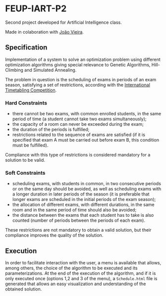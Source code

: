 # FEUP-IART-P2

Second project developed for Artificial Intelligence class.

Made in colaboration with [João Vieira](https://github.com/vieirajlt).

## Specification

Implementation of a system to solve an optimization problem using different optimization algorithms giving special relevance to Genetic Algorithms, Hill-Climbing and Simulated Annealing.

The problem in question is the scheduling of exams in periods of an exam season, satisfying a set of restrictions, according with the 
[International Timetabling Competition]( http://www.cs.qub.ac.uk/itc2007/index.htm).
 
### Hard Constraints

* there cannot be two exams, with common enrolled students, in the same period of time (a student cannot take two exams simultaneously);
* the capacity of a room can never be exceeded during the exam;
* the duration of the periods is fulfilled; 
* restrictions related to the sequence of exams are satisfied (if it is specified that exam A must be carried out before exam B, this condition must be fulfilled).

Compliance with this type of restrictions is considered mandatory for a solution to be valid.

### Soft Constraints

* scheduling exams, with students in common, in two consecutive periods or on the same day should be avoided, as well as scheduling exams with a longer duration in later periods of the season (it is preferable that longer exams are scheduled in the initial periods of the exam season); 
* the allocation of different exams, with different durations, in the same room and in the same period of time should also be avoided; 
* the distance between the exams that each student has to take is also counted (number of periods between the periods of each exam). 

These restrictions are not mandatory to obtain a valid solution, but their compliance improves the quality of the solution.

## Execution

In order to facilitate interaction with the user, a menu is available that allows, among others, the choice of the algorithm to be executed and its parameterizations. At the end of the execution of the algorithm, and if it is only executed once (options 1,2 and 3 of the menu), a `Schedule.html` file is generated that allows an easy visualization and understanding of the obtained solution.
